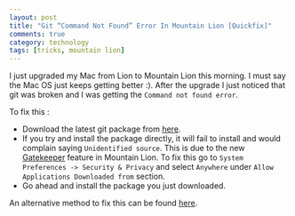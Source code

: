 ```yaml
---
layout: post
title: "Git “Command Not Found” Error In Mountain Lion [Quickfix]"
comments: true
category: technology
tags: [tricks, mountain lion]
---
```

I just upgraded my Mac from Lion to Mountain Lion this morning. I must say the Mac OS just keeps getting better :). After the upgrade I just noticed that git was broken and I was getting the `Command not found error`. 

To fix this :
* Download the latest git package from [here](http://git-scm.com/download/mac).
* If you try and install the package directly, it will fail to install and would complain saying `Unidentified source`. This is due to the new [Gatekeeper](http://support.apple.com/kb/HT5290?viewlocale=en_US) feature in Mountain Lion. To fix this go to `System Preferences -> Security & Privacy` and select `Anywhere` under `Allow Applications Downloaded from` section.
* Go ahead and install the package you just downloaded.

An alternative method to fix this can be found [here](http://www.hongkiat.com/blog/mountain-lion-git-fix/). 